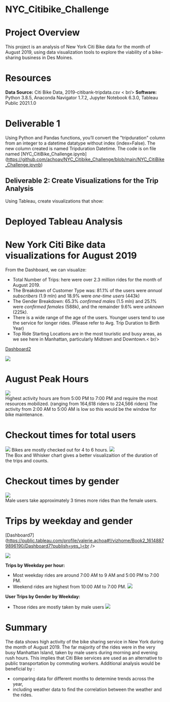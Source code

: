 # NYC_Citibike_Challenge
# Project Overview
This project is an analysis of New York Citi Bike data for the month of August 2019, using data visualization tools to explore the viability of a bike-sharing business in Des Moines.

# Resources
**Data Source:** Citi Bike Data, 2019-citibank-tripdata.csv < br/>
**Software:** Python 3.8.5, Anaconda Navigator 1.7.2, Jupyter Notebook 6.3.0, Tableau Public 2021.1.0

# Deliverable 1
Using Python and Pandas functions, you’ll convert the "tripduration" column from an integer to a datetime datatype without index (index=False).  The new column created is named Tripduration Datetime. The code is on file named [NYC_CitiBike_Challenge.ipynb] (https://github.com/achoav/NYC_Citibike_Challenge/blob/main/NYC_CitiBike_Challenge.ipynb)

## Deliverable 2: Create Visualizations for the Trip Analysis
Using Tableau, create visualizations that show:


# Deployed Tableau Analysis

# New York Citi Bike data visualizations for August 2019

From the Dashboard, we can visualize:
* Total Number of Trips: here were over 2.3 million rides for the month of August 2019.
* The Breakdown of Customer Type was: 81.1% of the users were *annual subscribers* (1.9 mln) and 18.9% were *one-time users* (443k)
* The Gender Breakdown: 65.3% *confirmed males* (1.5 mln) and 25.1% were *confirmed females* (588k), and the remainder 9.6% were *unknown* (225k).
* There is a wide range of the age of the users. Younger users tend to use the service for longer rides. (Please refer to Avg. Trip Duration to Birth Year)
* Top Ride Starting Locations are in the most touristic and busy areas, as we see here in Manhattan, particularly Midtown and Downtown.< br/>

[Dashboard2](https://public.tableau.com/profile/valerie.achoa#!/vizhome/Book1_16172147335170/Dashboard2?publish=yes)

![](/Images/Dashboard2.png)<br />

# August Peak Hours

![](/Images/August_Peak_Hours.png)<br />
Highest activity hours are from 5:00 PM to 7:00 PM and require the most resources mobilized. (ranging from 164,618 riders to 224,566 riders)
The activity from 2:00 AM to 5:00 AM is low so this would be the window for bike maintenance.

# Checkout times for total users
![](/Images/Checkout_Times_total_Users.png)
Bikes are mostly checked out for 4 to 6 hours.
![](/Images/Checkout_Times_Box_Whisker.png)<br />
The Box and Whisker chart gives a better visualizaition of the duration of the trips and counts.

# Checkout times by gender
![](/Images/Checkout_Times_Gender.png)<br />
Male users take approximately 3 times more rides than the female users.

# Trips by weekday and gender
[Dashboard7] (https://public.tableau.com/profile/valerie.achoa#!/vizhome/Book2_16148879896190/Dashboard7?publish=yes_)<br />

![](/Images/Dashboard7.png)<br />

**Trips by Weekday per hour:**
- Most weekday rides are around 7:00 AM to 9 AM and 5:00 PM to 7:00 PM.
- Weekend rides are highest from 10:00 AM to 7:00 PM.
![](/Images/Trips_Weekday_Hour.png)<br />

**User Trips by Gender by Weekday:**
- Those rides are mostly taken by male users
![](/Images/Heat_Map_User_Trips_by_Gender.png)<br />

# Summary
The data shows high activity of the bike sharing service in New York during the month of August 2019.
The far majority of the rides were in the very busy Manhattan Island, taken by male users during morning and evening rush hours. This implies that Citi Bike services are used as an alternative to public transportation by commuting workers.
Additional analysis would be beneficial by :
- comparing data for different months to determine trends across the year,
- including weather data to find the correlation between the weather and the rides.
